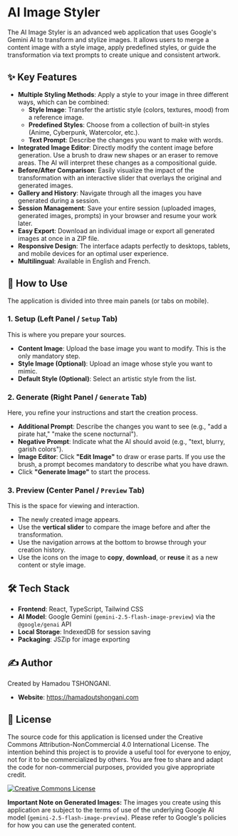 # AI Image Styler

The AI Image Styler is an advanced web application that uses Google's Gemini AI to transform and stylize images. It allows users to merge a content image with a style image, apply predefined styles, or guide the transformation via text prompts to create unique and consistent artwork.

## ✨ Key Features

- **Multiple Styling Methods**: Apply a style to your image in three different ways, which can be combined:
    - **Style Image**: Transfer the artistic style (colors, textures, mood) from a reference image.
    - **Predefined Styles**: Choose from a collection of built-in styles (Anime, Cyberpunk, Watercolor, etc.).
    - **Text Prompt**: Describe the changes you want to make with words.
- **Integrated Image Editor**: Directly modify the content image before generation. Use a brush to draw new shapes or an eraser to remove areas. The AI will interpret these changes as a compositional guide.
- **Before/After Comparison**: Easily visualize the impact of the transformation with an interactive slider that overlays the original and generated images.
- **Gallery and History**: Navigate through all the images you have generated during a session.
- **Session Management**: Save your entire session (uploaded images, generated images, prompts) in your browser and resume your work later.
- **Easy Export**: Download an individual image or export all generated images at once in a ZIP file.
- **Responsive Design**: The interface adapts perfectly to desktops, tablets, and mobile devices for an optimal user experience.
- **Multilingual**: Available in English and French.

## 🚀 How to Use

The application is divided into three main panels (or tabs on mobile).

### 1. Setup (Left Panel / `Setup` Tab)

This is where you prepare your sources.
- **Content Image**: Upload the base image you want to modify. This is the only mandatory step.
- **Style Image (Optional)**: Upload an image whose style you want to mimic.
- **Default Style (Optional)**: Select an artistic style from the list.

### 2. Generate (Right Panel / `Generate` Tab)

Here, you refine your instructions and start the creation process.
- **Additional Prompt**: Describe the changes you want to see (e.g., "add a pirate hat," "make the scene nocturnal").
- **Negative Prompt**: Indicate what the AI should avoid (e.g., "text, blurry, garish colors").
- **Image Editor**: Click **"Edit Image"** to draw or erase parts. If you use the brush, a prompt becomes mandatory to describe what you have drawn.
- Click **"Generate Image"** to start the process.

### 3. Preview (Center Panel / `Preview` Tab)

This is the space for viewing and interaction.
- The newly created image appears.
- Use the **vertical slider** to compare the image before and after the transformation.
- Use the navigation arrows at the bottom to browse through your creation history.
- Use the icons on the image to **copy**, **download**, or **reuse** it as a new content or style image.

## 🛠️ Tech Stack

- **Frontend**: React, TypeScript, Tailwind CSS
- **AI Model**: Google Gemini (`gemini-2.5-flash-image-preview`) via the `@google/genai` API
- **Local Storage**: IndexedDB for session saving
- **Packaging**: JSZip for image exporting

## ✍️ Author

Created by Hamadou TSHONGANI.
- **Website**: https://hamadoutshongani.com

## 📄 License

The source code for this application is licensed under the Creative Commons Attribution-NonCommercial 4.0 International License. The intention behind this project is to provide a useful tool for everyone to enjoy, not for it to be commercialized by others. You are free to share and adapt the code for non-commercial purposes, provided you give appropriate credit.

<a rel="license" href="http://creativecommons.org/licenses/by-nc/4.0/"><img alt="Creative Commons License" style="border-width:0" src="https://i.creativecommons.org/l/by-nc/4.0/88x31.png" /></a>

**Important Note on Generated Images:** The images you create using this application are subject to the terms of use of the underlying Google AI model (`gemini-2.5-flash-image-preview`). Please refer to Google's policies for how you can use the generated content.
